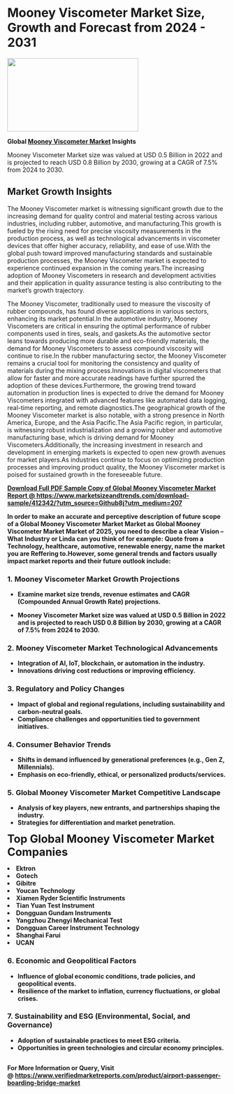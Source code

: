 <H1>Mooney Viscometer Market Size, Growth and Forecast from 2024 - 2031</H1><img class="aligncenter size-medium wp-image-584254" src="https://thirdeyenews.in/wp-content/uploads/2024/09/Global-Market-Research-300x168.jpeg" alt="" width="300" height="168" /><p><strong>Global&nbsp;<a href="https://www.marketsizeandtrends.com/download-sample/412342/?utm_source=Github8j?utm_medium=207">Mooney Viscometer Market</a> Insights</strong></p><p>Mooney Viscometer Market size was valued at USD 0.5 Billion in 2022 and is projected to reach USD 0.8 Billion by 2030, growing at a CAGR of 7.5% from 2024 to 2030.</p><p><h2>Market Growth Insights</h2> The Mooney Viscometer market is witnessing significant growth due to the increasing demand for quality control and material testing across various industries, including rubber, automotive, and manufacturing.This growth is fueled by the rising need for precise viscosity measurements in the production process, as well as technological advancements in viscometer devices that offer higher accuracy, reliability, and ease of use.With the global push toward improved manufacturing standards and sustainable production processes, the Mooney Viscometer market is expected to experience continued expansion in the coming years.The increasing adoption of Mooney Viscometers in research and development activities and their application in quality assurance testing is also contributing to the market’s growth trajectory.<p><strong><a href="sample-download-link"></a></strong></p> The Mooney Viscometer, traditionally used to measure the viscosity of rubber compounds, has found diverse applications in various sectors, enhancing its market potential.In the automotive industry, Mooney Viscometers are critical in ensuring the optimal performance of rubber components used in tires, seals, and gaskets.As the automotive sector leans towards producing more durable and eco-friendly materials, the demand for Mooney Viscometers to assess compound viscosity will continue to rise.In the rubber manufacturing sector, the Mooney Viscometer remains a crucial tool for monitoring the consistency and quality of materials during the mixing process.Innovations in digital viscometers that allow for faster and more accurate readings have further spurred the adoption of these devices.Furthermore, the growing trend toward automation in production lines is expected to drive the demand for Mooney Viscometers integrated with advanced features like automated data logging, real-time reporting, and remote diagnostics.The geographical growth of the Mooney Viscometer market is also notable, with a strong presence in North America, Europe, and the Asia Pacific.The Asia Pacific region, in particular, is witnessing robust industrialization and a growing rubber and automotive manufacturing base, which is driving demand for Mooney Viscometers.Additionally, the increasing investment in research and development in emerging markets is expected to open new growth avenues for market players.As industries continue to focus on optimizing production processes and improving product quality, the Mooney Viscometer market is poised for sustained growth in the foreseeable future.<p><strong><a href="more-insights-link"></p><p><span class=""><strong>Download Full PDF Sample Copy of Global Mooney Viscometer Market Report</strong> @ <a href="https://www.marketsizeandtrends.com/download-sample/412342/?utm_source=Github8j?utm_medium=207" target="_blank">https://www.marketsizeandtrends.com/download-sample/412342/?utm_source=Github8j?utm_medium=207</a></span></p><p>In order to make an accurate and perceptive description of future scope of a Global&nbsp;Mooney Viscometer Market Market as Global&nbsp;Mooney Viscometer Market Market of 2025, you need to describe a clear Vision &ndash; What Industry or Linda can you think of for example: Quote from a Technology, healthcare, automotive, renewable energy, name the market you are Reffering to.However, some general trends and factors usually impact market reports and their future outlook include:</p><h3>1.&nbsp;<strong>Mooney Viscometer Market Growth Projections</strong></h3><ul><li>Examine market size trends, revenue estimates and CAGR (Compounded Annual Growth Rate) projections.</li><li><p>Mooney Viscometer Market size was valued at USD 0.5 Billion in 2022 and is projected to reach USD 0.8 Billion by 2030, growing at a CAGR of 7.5% from 2024 to 2030.</p></li></ul><h3>2.&nbsp;<strong>Mooney Viscometer Market Technological Advancements</strong></h3><ul><li>Integration of AI, IoT, blockchain, or automation in the industry.</li><li>Innovations driving cost reductions or improving efficiency.</li></ul><h3>3.&nbsp;<strong>Regulatory and Policy Changes</strong></h3><ul><li>Impact of global and regional regulations, including sustainability and carbon-neutral goals.</li><li>Compliance challenges and opportunities tied to government initiatives.</li></ul><h3>4.&nbsp;<strong>Consumer Behavior Trends</strong></h3><ul><li>Shifts in demand influenced by generational preferences (e.g., Gen Z, Millennials).</li><li>Emphasis on eco-friendly, ethical, or personalized products/services.</li></ul><h3>5.&nbsp;<strong>Global Mooney Viscometer Market Competitive Landscape</strong></h3><ul><li>Analysis of key players, new entrants, and partnerships shaping the industry.</li><li>Strategies for differentiation and market penetration.</li></ul><p data-pm-slice="1 1 []"><span style="color: inherit; font-family: inherit; font-size: 25px;">Top Global Mooney Viscometer Market Companies</span></p><div class="" data-test-id=""><p><li>Ektron</li><li> Gotech</li><li> Gibitre</li><li> Youcan Technology</li><li> Xiamen Ryder Scientific Instruments</li><li> Tian Yuan Test Instrument</li><li> Dongguan Gundam Instruments</li><li> Yangzhou Zhengyi Mechanical Test</li><li> Dongguan Career Instrument Technology</li><li> Shanghai Farui</li><li> UCAN</li></p></div><h3>6.&nbsp;<strong>Economic and Geopolitical Factors</strong></h3><ul><li>Influence of global economic conditions, trade policies, and geopolitical events.</li><li>Resilience of the market to inflation, currency fluctuations, or global crises.</li></ul><h3>7.&nbsp;<strong>Sustainability and ESG (Environmental, Social, and Governance)</strong></h3><ul><li>Adoption of sustainable practices to meet ESG criteria.</li><li>Opportunities in green technologies and circular economy principles.</li></ul><h2><strong style="font-size: 14px;">For More Information or Query, Visit @&nbsp;</strong><a style="background-color: #ffffff; font-size: 14px;" href="https://www.marketsizeandtrends.com/report/mooney-viscometer-market/" target="_blank">https://www.verifiedmarketreports.com/product/airport-passenger-boarding-bridge-market</a></h2>